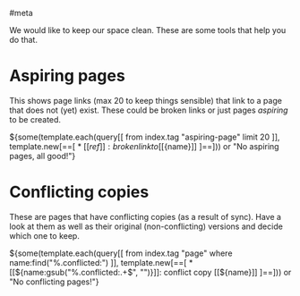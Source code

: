 #meta

We would like to keep our space clean. These are some tools that help you do that.

# Aspiring pages
This shows page links (max 20 to keep things sensible) that link to a page that does not (yet) exist. These could be broken links or just pages _aspiring_ to be created.

${some(template.each(query[[
  from index.tag "aspiring-page"
  limit 20
]], template.new[==[
    * [[${ref}]]: broken link to [[${name}]]
]==])) or "No aspiring pages, all good!"}

# Conflicting copies
These are pages that have conflicting copies (as a result of sync). Have a look at them as well as their original (non-conflicting) versions and decide which one to keep.

${some(template.each(query[[
  from index.tag "page" where name:find("%.conflicted:")
]], template.new[==[
    * [[${name:gsub("%.conflicted:.+$", "")}]]: conflict copy [[${name}]]
]==])) or "No conflicting pages!"}
